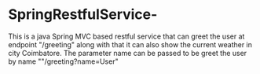 # SpringRestfulService-
This is a java Spring MVC based restful service that can greet the user at endpoint "/greeting" along with that it can also show the current weather in city Coimbatore. The parameter name can be passed to be greet the user by name ""/greeting?name=User"

